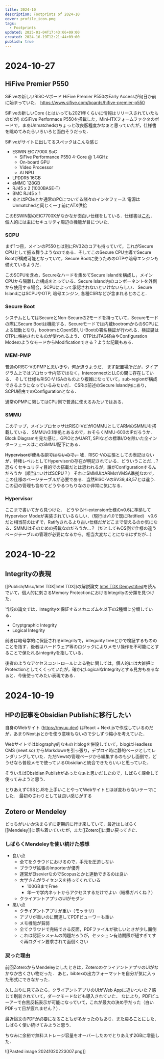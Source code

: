 ```yaml
---
title: 2024-10
description: Footprints of 2024-10
cover: profile_icon.png
tags:
  - Footprints
updated: 2025-01-04T17:43:06+09:00
created: 2024-10-19T12:21:44+09:00
publish: true
---
```


# 2024-10-27

## HiFive Premier P550

SiFiveの新しいRISC-Vボード HiFive Premier P550のEarly Accessが何日か前に始まっていた．
https://www.sifive.com/boards/hifive-premier-p550

SiFiveの新しいCore (とはいっても2021年くらいに情報はリリースされていたものだが) のSiFive Performace P550を搭載した，Mini-ITXフォームファクタのボードで，まあUnmatchedのちょっと改良版程度かなぁと思っていたが，仕様書を眺めてみたらいろいろと面白そうだった．

SiFiveがサイトに出してるスペックはこんな感じ

- ESWIN EIC7700X SoC
  - SiFive Performance P550 4-Core @ 1.4GHz
  - On-board GPU
  - Video Processor
  - AI NPU
- LPDDR5 16GB
- eMMC 128GB
- RJ45 x 2 (1000BASE-T)
- BMC RJ45 x 1
- あとはPCIeとか通常のPCについてる諸々のインタフェース
  電源はUnmatchedと同じく一丁前にATX供給

このESWIN製のEIC7700Xがなかなか面白い仕様をしている．仕様書は[これ](https://www.sifive.com/document-file/eic7700x-datasheet)．
個人的には主にセキュリティ周辺の機能が目についた．

### SCPU

まず1つ目，メインのP550とは別にRV32のコアも持っていて，これがSecure CPUとして振る舞うようなのである．そしてこのSecure CPU主導でSecure Bootが構成可能となっていて，Secure Bootに使うためのOTPや暗号エンジンも備えているようだ．

このSCPUを含め，Secureなハードを集めてSecure Islandを構成し，メインCPUから隔離した構成をとっている．Secure Island内のコンポーネントを外側から使用する場合，SCPUによって承認されないといけないらしい．
Secure IslandにはSCPUやOTP, 暗号エンジン, 各種CSRなどが含まれるとのこと．

### Secure Boot

システムとしてはSecureとNon-Secureの2モードを持っていて，Secureモードの際にSecure Bootは機能する．Secureモードでは内蔵bootromからのSCPUによる起動となり，bootromとOpenSBI, U-Bootの署名検証が行われる．検証鍵はOTPに格納されたものが使われるよう．
OTPはJTAG経由やConfiguration ModeのようなモードからModificationできる？ような記載もある．

### MEM-PMP

普通のRISC-VのPMPと思いきや，何か違うようだ．
まず配置場所だが，ダイアグラム上ではプロセッサ内部ではなく，InterconnectとLLCの間に存在している．
そして仕様もRISC-V ISAのものより複雑になっていて，sub-regionが構成できるようになっているみたいだ．
CSRは前述のSecure Island内にあり，SCPU経由でのConfigurationとなる．

通常のPMPに関してはCPU側で普通に使えるみたいではある．

### SMMU

このチップ，メインプロセッサはRISC-VだがIOMMUとしてARMのSMMUを搭載している．
SMMUv3.1準拠とあるので，おそらくMMU-600のIPだろうか．
Block Diagramを見た感じ，GPIOとかUART, SPIなどの標準I/Oを除いた全インターフェースはこのSMMU配下にある．

~~Hypervisorが使える訳ではないので，~~ 嘘．RISC-Vの拡張としての表記はないが，特権レベルとしてHypervisorの存在が明記されている．どういうことだ…？
恐らくセキュリティ目的での搭載だとは思われるが，誰がConfigurationするんだろうか（順当にいけばSCPU？）
それにSMMUはARMのVMSA準拠なので，この仕様のページテーブルが必要である．当然RISC-VのSV39,48,57とは違う．
この辺の管理も含めてどうやるつもりなのか非常に気になる．

### Hypervisor

ここまで書いてから見つけた．
どうやらH-extension仕様のv0.6に準拠してHypervisor Modeが実装されているらしい．（現行はv1.0で既にRatified）
v0.6だと相当前のはずで，Ratifyされるより古い仕様だがどこまで使えるのか気になる．SMMUはそのための搭載なのだろうか…？（だとしてもOS側で仕様の違うページテーブルの管理が必要になるから，相当大変なことになるはずだが…）

# 2024-10-22

## Integrityの表現

[[Publish/Misc/Intel TDX|Intel TDX]]の解説論文 [Intel TDX Demystified](https://dl.acm.org/doi/10.1145/3652597)を読んでいて，個人的に刺さるMemory ProtectionにおけるIntegrityの分類を見つけた．

当該の論文では，Integrityを保証するメカニズムを以下の2種類に分類している．

- Cryptgraphic Integrity
- Logical Integrity

前者は暗号学的に保証されるintegrityで，integurity treeとかで検証するもののことを指す．後者はハードウェア等のロジックによりメモリ操作を不可能にとすることで保たれるintegrityを指している．

後者のようなアクセスコントロールによる物に関しては，個人的には大雑把にProtectionとしてくくっていたが，確かにLogicalなIntegrityとする見方もあるなぁと．今後使ってみたい表現である．

# 2024-10-19

## HPの記事をObsidian Publishに移行したい

自身のWebサイト (https://myuu.dev) はReact + Next.jsで作成しているのだが，あまりNext.jsとかを使う意味もないので少しずつ縮小を考えていた．

Webサイトではbiography的なものとblogを併設していて，blogはHeadless CMS (newt.so) からMarkdownを引っ張り，デプロイ時に静的ページとしてレンダリングしていた．ただNewtの管理ページから編集するのも少し面倒で，どうせなら普段メモで使っているObsidianと統合できたらいいと思っていた．

そういえばObsidian Publishがあったなぁと思いだしたので，しばらく課金して使ってみようと思う．

とりあえずCSSとJSを上手いことやってWebサイトとほぼ変わらないテーマにした．
最初のさわりとしては良い感じがする

## Zotero or Mendeley

どっちがいいか決まらずに定期的に行き来していて，最近はしばらく[[Mendeley]]に落ち着いていたが，また[[Zotero]]に舞い戻ってきた．

### しばらくMendeleyを使い続けた感想

- 良い点
  - 全てをクラウドにおけるので，手元を圧迫しない
  - ブラウザ拡張のImporterが優秀
  - 運営がElsevierなのでScopusとかと連動できるのは良い
  - 大学さんがライセンスを持ってくれている
    - 100GBまでFree
    - 年一で学内ネットからアクセスするだけでよい（結構ガバくね？）
  - クライアントアプリのUIがモダン
- 悪い点
  - クライアントアプリが重い（モッサリ）
  - アプリが重いのに関連してPDFビューワーも重い
  - メモ機能が貧弱
  - 全てクラウドで完結できる反面，PDFファイルが欲しいときが少し面倒
  - これは認証システムの問題だろうが，セッション有効期限が短すぎてすぐ再ログイン要求されて面倒くさい

### 戻った理由

前回ZoteroからMendeleyにしたときは，ZoteroのクライアントアプリのUIがなかなか古くさい物だった．
あと，bibtexの出力フォーマットを自分が気に入った形式にできなかった．

久しぶりに見てみたら，クライアントアプリのUIがWeb Appに追いついた？感じで刷新されていて，ダークモードなども導入されていた．
なにより，PDFビューアーで白黒反転表示が可能になっていて，これが最大の決め手だった（白いPDFって目が疲れません？）．

最近論文のPDFが必要になることもが多かったのもあり，また戻ることにした．
しばらく使い続けてみようと思う．

ちなみに余裕で無料ストレージ容量をオーバーしたのでとりあえず2GBに増量した．

![[Pasted image 20241020223007.png]]
